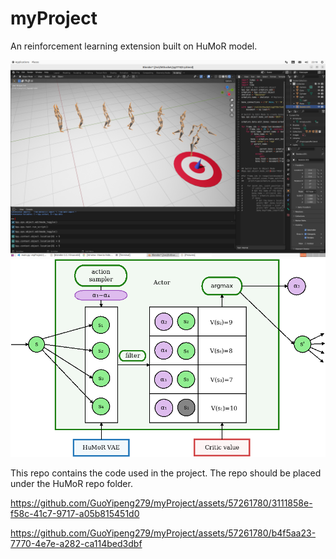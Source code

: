 # myProject

An reinforcement learning extension built on HuMoR model. 

![Navigation](55.png)
![Model](f7.png)

This repo contains the code used in the project. The repo should be placed under the HuMoR repo folder. 


https://github.com/GuoYipeng279/myProject/assets/57261780/3111858e-f58c-41c7-9717-a05b815451d0



https://github.com/GuoYipeng279/myProject/assets/57261780/b4f5aa23-7770-4e7e-a282-ca114bed3dbf

